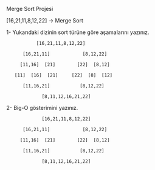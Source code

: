 Merge Sort Projesi

[16,21,11,8,12,22] -> Merge Sort

1- Yukarıdaki dizinin sort türüne göre aşamalarını yazınız.

               [16,21,11,8,12,22]

          [16,21,11]            [8,12,22]

         [11,16]  [21]        [22]  [8,12] 

       [11]  [16]  [21]     [22]  [8]  [12] 

          [11,16,21]           [8,12,22]

                 [8,11,12,16,21,22]

2- Big-O gösterimini yazınız. 

                 [16,21,11,8,12,22]

          [16,21,11]            [8,12,22]

         [11,16]  [21]        [22]  [8,12] 

          [11,16,21]           [8,12,22]

                 [8,11,12,16,21,22]



